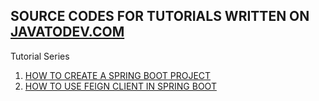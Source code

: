 ## SOURCE CODES FOR TUTORIALS WRITTEN ON [JAVATODEV.COM](http://javatodev.com)

Tutorial Series

1. [HOW TO CREATE A SPRING BOOT PROJECT](http://javatodev.com/how-to-create-a-spring-boot-project/)
2. [HOW TO USE FEIGN CLIENT IN SPRING BOOT](https://javatodev.com/how-to-use-feign-client-in-spring-boot/)
